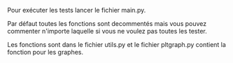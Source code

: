 Pour exécuter les tests lancer le fichier main.py.

Par défaut  toutes les fonctions sont decommentés mais vous pouvez commenter n'importe laquelle si vous ne voulez pas toutes les tester.

Les fonctions sont dans le fichier utils.py et le fichier pltgraph.py contient la fonction pour les graphes.